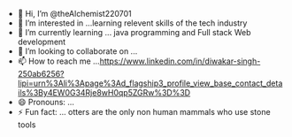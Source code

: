 - 👋 Hi, I’m @theAlchemist220701
- 👀 I’m interested in ...learning relevent skills of the tech industry
- 🌱 I’m currently learning ... java programming and Full stack Web development
- 💞️ I’m looking to collaborate on ...
- 📫 How to reach me ...https://www.linkedin.com/in/diwakar-singh-250ab6256?lipi=urn%3Ali%3Apage%3Ad_flagship3_profile_view_base_contact_details%3By4EW0G34Rje8wH0qp5ZGRw%3D%3D
- 😄 Pronouns: ... 
- ⚡ Fun fact: ... otters are the only non human mammals who use stone tools

<!---
theAlchemist220701/theAlchemist220701 is a ✨ special ✨ repository because its `README.md` (this file) appears on your GitHub profile.
You can click the Preview link to take a look at your changes.
--->

